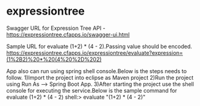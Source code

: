 # expressiontree

Swagger URL for Expression Tree API  - https://expressiontree.cfapps.io/swagger-ui.html

Sample URL for evaluate (1+2) * (4 - 2).Passing value should be encoded.
https://expressiontree.cfapps.io/expressiontree/evaluate?expression=(1%2B2)%20*%20(4%20%2D%202)

App also can run using spring shell console.Below is the steps needs to follow.
  1)Import the project into eclipse as Maven project
  2)Run the project using Run As --> Spring Boot App.
  3)After starting the project use the shell console for executing the service.Below is the sample command for evaluate (1+2) * (4 - 2)
            shell:> evaluate "(1+2) * (4 - 2)"
  
  

 
